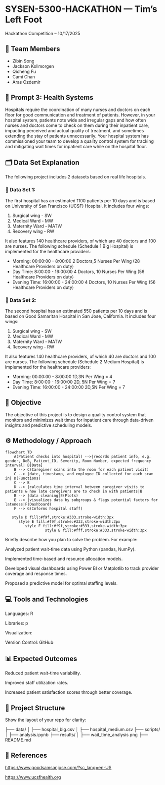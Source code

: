 # SYSEN-5300-HACKATHON — Tim’s Left Foot

Hackathon Competition – 10/17/2025

## 🧠 Team Members

- Zibin Song
- Jackson Kollmorgen
- Qicheng Fu
- Cami Chan
- Aras Ozdemir


## 🧩 Prompt 3: Health Systems

Hospitals require the coordination of many nurses and doctors on each floor for good communication and treatment of patients. However, in your hospital system, patients note wide and irregular gaps and how often nurses and doctors come to check on them during their inpatient care, impacting perceived and actual quality of treatment, and sometimes extending the stay of patients unnecessarily. Your hospital system has commissioned your team to develop a quality control system for tracking and mitigating wait times for inpatient care while on the hospital floor.



## 🗂️ Data Set Explanation

The following project includes 2 datasets based on real life hospitals.

### 📘 Data Set 1: 
The first hospital has an estimated 1100 patients per 10 days and is based on University of San Francisco (UCSF) Hospital. It includes four wings: 
1. Surgical wing - SW 
2. Medical Ward - MW 
3. Maternity Ward - MATW 
4. Recovery wing - RW 

It also features 140 healthcare providers, of which are 40 doctors and 100 are nurses. The following schedule (Schedule 1 Big Hospital) is implemented for the healthcare providers: 

- Morning: 00:00:00 - 8:00:00 2 Doctors,5 Nurses Per Wing (28 Healthcare Providers on duty)
- Day Time: 8:00:00 - 16:00:00 4 Doctors, 10 Nurses Per Wing (56 Healthcare Providers on duty)
- Evening Time: 16:00:00 - 24:00:00 4 Doctors, 10 Nurses Per Wing (56 Healthcare Providers on duty)

### 📘 Data Set 2: 
The second hospital has an estimated 550 patients per 10 days and is based on Good Samaritan Hospital in San Jose, California. It includes four wings: 
1. Surgical wing - SW 
2. Medical Ward - MW
3. Maternity Ward - MATW 
4. Recovery wing - RW

It also features 140 healthcare providers, of which 40 are doctors and 100 are nurses. The following schedule (Schedule 2 Medium Hospital) is implemented for the healthcare providers: 
- Morning: 00:00:00 - 8:00:00 1D,3N Per Wing = 4 
- Day Time: 8:00:00 - 16:00:00 2D, 5N Per Wing = 7
- Evening Time: 16:00:00 - 24:00:00 2D,5N Per Wing = 7

## 🎯 Objective

The objective of this project is to design a quality control system that monitors and minimizes wait times for inpatient care through data-driven insights and predictive scheduling models.

## ⚙️ Methodology / Approach
~~~mermaid
flowchart TD
    A(Patient checks into hospital) -->|records patient info, e.g. gender, DoB, Patient_ID, Severity, Room Number, expected frequency interval| B[Data]
    B --> C(Caregiver scans into the room for each patient visit)
    C --> |date, timestamp, and employee ID collected for each scan in| D(Functions)
    C --> B
    D --> |calculates time interval between caregiver visits to patients & how late caregivers are to check in with patients|B
    B --> |data cleaning|E(Plots)
    E --> |visualizes data by subgroups & flags potential factors for lateness|F(Dashboard)
    F --> G(Informs hospital staff)

   style D fill:#f9f,stroke:#333,stroke-width:3px
      style E fill:#f9f,stroke:#333,stroke-width:3px
         style F fill:#f9f,stroke:#333,stroke-width:3px
                  style B fill:#fff,stroke:#333,stroke-width:3px
~~~



Briefly describe how you plan to solve the problem.
For example:

Analyzed patient wait-time data using Python (pandas, NumPy).

Implemented time-based and resource allocation models.

Developed visual dashboards using Power BI or Matplotlib to track provider coverage and response times.

Proposed a predictive model for optimal staffing levels.

## 💻 Tools and Technologies

Languages: R

Libraries: p

Visualization: 

Version Control: GitHub

## 📊 Expected Outcomes

Reduced patient wait-time variability.

Improved staff utilization rates.

Increased patient satisfaction scores through better coverage.

## 📁 Project Structure

Show the layout of your repo for clarity:

├── data/
│   ├── hospital_big.csv
│   ├── hospital_medium.csv
├── scripts/
│   ├── analysis.ipynb
├── results/
│   ├── wait_time_analysis.png
├── README.md


## 📜 References

https://www.goodsamsanjose.com/?sc_lang=en-US

https://www.ucsfhealth.org
